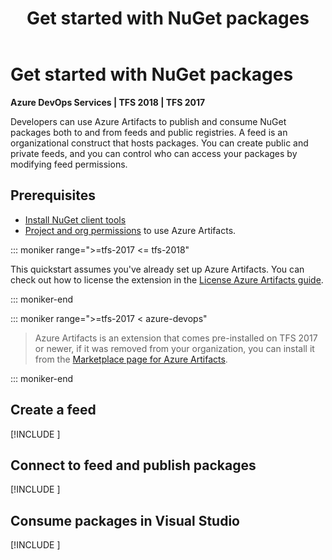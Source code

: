 ﻿---
title: Get started with NuGet packages
description: Use Azure Artifacts to publish and consume NuGet packages
ms.technology: devops-artifacts
ms.custom: contperf-fy21q3
ms.topic: quickstart
ms.assetid: C5112218-DA7E-4016-986D-2D0F70DAFA44
ms.date: 03/23/2021
monikerRange: '>= tfs-2017'
---

# Get started with NuGet packages

**Azure DevOps Services | TFS 2018 | TFS 2017**

Developers can use Azure Artifacts to publish and consume NuGet packages both to and from feeds and public registries. A feed is an organizational construct that hosts packages. You can create public and private feeds, and you can control who can access your packages by modifying feed permissions.

## Prerequisites

- [Install NuGet client tools](https://docs.microsoft.com/nuget/install-nuget-client-tools)
- [Project and org permissions](../organizations/security/lookup-organization-owner-admin.md) to use Azure Artifacts.

::: moniker range=">=tfs-2017 <= tfs-2018"

This quickstart assumes you've already set up Azure Artifacts. You can check out how to license the extension in the [License Azure Artifacts guide](start-using-azure-artifacts.md).

::: moniker-end

::: moniker range=">=tfs-2017 < azure-devops"

> Azure Artifacts is an extension that comes pre-installed on TFS 2017 or newer, if it was removed from your organization, you can install it from the [Marketplace page for Azure Artifacts](https://marketplace.visualstudio.com/items?itemName=ms.feed).

::: moniker-end

<a name="create-a-feed"></a>

## Create a feed

[!INCLUDE [](includes/create-feed.md)]

<a name="publish-a-package"></a>

## Connect to feed and publish packages

[!INCLUDE [](includes/nuget/publish.md)]

<a name="consume-in-visual-studio"></a>

## Consume packages in Visual Studio

[!INCLUDE [](includes/nuget/consume.md)]
